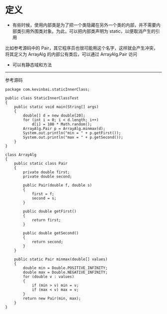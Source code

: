 # 定义

- 有些时候，使用内部类是为了把一个类隐藏在另外一个类的内部，并不需要内部类引用外围类对象。为此，可以把内部类声明为 static，以便取消产生的引用

比如参考源码中的 Pair，其它程序员也很可能用这个名字，这样就会产生冲突，将其定义为 ArrayAlg 的内部公有类后，可以通过 ArrayAlg.Pair 访问

- 可以有静态域和方法

---

参考源码

```
package com.kevinbai.staticInnerClass;

public class StaticInnerClassTest
{
    public static void main(String[] args)
    {
        double[] d = new double[20];
        for (int i = 0; i < d.length; i++)
            d[i] = 100 * Math.random();
        ArrayAlg.Pair p = ArrayAlg.minmax(d);
        System.out.println("min = " + p.getFirst());
        System.out.println("max = " + p.getSecond());
    }
}

class ArrayAlg
{
    public static class Pair
    {
        private double first;
        private double second;

        public Pair(double f, double s)
        {
            first = f;
            second = s;
        }

        public double getFirst()
        {
            return first;
        }

        public double getSecond()
        {
            return second;
        }
    }

    public static Pair minmax(double[] values)
    {
        double min = Double.POSITIVE_INFINITY;
        double max = Double.NEGATIVE_INFINITY;
        for (double v : values)
        {
            if (min > v) min = v;
            if (max < v) max = v;
        }
        return new Pair(min, max);
    }
}
```
